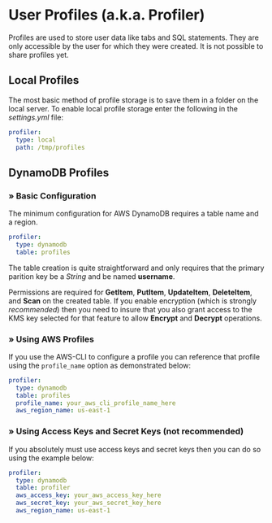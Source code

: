 # User Profiles (a.k.a. Profiler)

Profiles are used to store user data like tabs and SQL statements.  They are only accessible by the user for which they were created.  It is not possible to share profiles yet.

## Local Profiles

The most basic method of profile storage is to save them in a folder on the local server.  To enable local profile storage enter the following in the *settings.yml* file:

``` yaml
profiler:
  type: local
  path: /tmp/profiles
```

## DynamoDB Profiles

### &raquo; Basic Configuration

The minimum configuration for AWS DynamoDB requires a table name and a region.

``` yaml
profiler:
  type: dynamodb
  table: profiles
```

The table creation is quite straightforward and only requires that the primary parition key be a *String* and be named **username**.

Permissions are required for **GetItem**, **PutItem**, **UpdateItem**, **DeleteItem**, and **Scan** on the created table.  If you enable encryption (which is strongly *recommended*) then you need to insure that you also grant access to the KMS key selected for that feature to allow **Encrypt** and **Decrypt** operations.


### &raquo; Using AWS Profiles

If you use the AWS-CLI to configure a profile you can reference that profile using the ```profile_name``` option as demonstrated below:

``` yaml
profiler:
  type: dynamodb
  table: profiles
  profile_name: your_aws_cli_profile_name_here
  aws_region_name: us-east-1
```

### &raquo; Using Access Keys and Secret Keys (not recommended)

If you absolutely must use access keys and secret keys then you can do so using the example below:

``` yaml
profiler:
  type: dynamodb
  table: profiler
  aws_access_key: your_aws_access_key_here
  aws_secret_key: your_aws_secret_key_here
  aws_region_name: us-east-1
```

